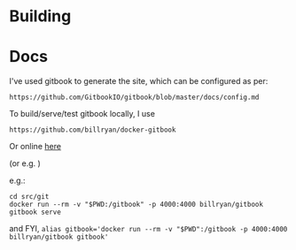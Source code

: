 # Building

# Docs

I've used gitbook to generate the site, which can be configured as per:
```
https://github.com/GitbookIO/gitbook/blob/master/docs/config.md
```

To build/serve/test gitbook locally, I use 
```
https://github.com/billryan/docker-gitbook
```

Or online [here](https://app.gitbook.com/@aaron-pritzlaff/s/riff/@drafts)

(or e.g. )

e.g.:
```
cd src/git
docker run --rm -v "$PWD:/gitbook" -p 4000:4000 billryan/gitbook gitbook serve
```

and FYI, ```alias gitbook='docker run --rm -v "$PWD":/gitbook -p 4000:4000 billryan/gitbook gitbook'```